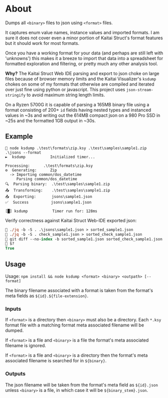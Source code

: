 # About

Dumps all `<binary>` files to json using `<format>` files.

It captures enum value names, instance values and imported formats. I am sure
it does not cover even a minor portion of Kaitai Struct's format features but it
should work for most formats.

Once you have a working format for your data (and perhaps are still left with
'unknowns') this makes it a breeze to import that data into a spreadsheet for
formatted exploration and filtering, or pretty much any other analysis tool.

**Why?** The Kaitai Struct Web IDE parsing and export to json choke on large
files because of browser memory limits and the Kaitai Visualizer's `ksdump`
chokes on some of my formats that otherwise are compiled and iterated over just
fine using python or javascript. This project uses `json-stream-stringify` to
avoid maximum string length limits.

On a Ryzen 5700G it is capable of parsing a 165MB binary file using a format
consisting of 200+ `id` fields having nested types and instanced values in ~3s
and writing out the 614MB compact json on a 980 Pro SSD in ~25s and the
formatted 1GB output in ~30s.

## Example

```
 node ksdump .\test\formats\zip.ksy .\test\samples\sample1.zip .\jsons --format
►  ksdump           Initialized timer...

Processing:      .\test\formats\zip.ksy
⚙️  Generating:      Zip
  -> Importing common/dos_datetime
     Parsing common/dos_datetime
🔍  Parsing binary:  .\test\samples\sample1.zip
📤  Transforming:    .\test\samples\sample1.zip
📤  Exporting:       jsons\sample1.json
✅  Success          jsons\sample1.json

[█] ksdump           Timer run for: 128ms
```

Verify correctness against Kaitai Struct Web-IDE exported json:
```ps
 ./jq -b -S . .\jsons\sample1.json > sorted_sample1.json
 ./jq -b -S . check_sample1.json > sorted_check_sample1.json
 git diff --no-index -b sorted_sample1.json sorted_check_sample1.json
 $?
True
```

## Usage

Usage: `npm install && node ksdump <format> <binary> <outpath> [--format]`

The binary filename associated with a format is taken from the format's meta
fields as `${id}.${file-extension}`.

### Inputs

If `<format>` is a directory then `<binary>` must also be a directory. Each
`*.ksy` format file with a matching format meta associated filename will be
dumped.

If `<format>` is a file and `<binary>` is a file the format's meta associated
filename is ignored.

If `<format>` is a file and `<binary>` is a directory then the format's meta
associated filename is searched for in `${binary}`.

### Outputs

The json filename will be taken from the format's meta field as `${id}.json`
unless `<binary>` is a file, in which case it will be `${binary_stem}.json`.
